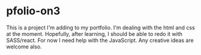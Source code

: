 # pfolio-on3
This is a project I'm adding to my portfolio.
I'm dealing with the html and css at the moment.
Hopefully, after learning, I should be able to redo it with SASS/react.
For now I need help with the JavaScript.
Any creative ideas are welcome also.
